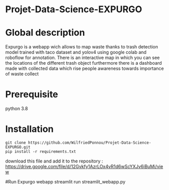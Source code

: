 # Projet-Data-Science-EXPURGO

# Global description
Expurgo is a webapp wich allows to map waste thanks to trash detection model trained with taco dataset and yolov4 using google colab and roboflow for annotation.
There is an interactive map in which you can see the locations of the different trash object furthermore there is a dashboard made with collected data which rise people awareness towards importance of waste collect

# Prerequisite
python 3.8

# Installation
	git clone https://github.com/WilfriedPonnou/Projet-Data-Science-EXPURGO.git
	pip install -r requirements.txt
download this file and add it to the repository : https://drive.google.com/file/d/12Gvkfy1AzrLOx4vR1d6wScYXJv6iBuMi/view

#Run Expurgo webapp
	streamlit run streamlit_webapp.py
